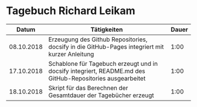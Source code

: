 # Tagebuch Richard Leikam

Datum      | Tätigkeiten                                                                                               | Dauer
---------- | --------------------------------------------------------------------------------------------------------- | -----
08.10.2018 | Erzeugung des Github Repositories, docsify in die GitHub-Pages integriert mit kurzer Anleitung            | 1:00
17.10.2018 | Schablone für Tagebuch erzeugt und in docsify integriert, README.md des GitHub-Repositories ausgearbeitet | 1:00
18.10.2018 | Skript für das Berechnen der Gesamtdauer der Tagebücher erzeugt                                           | 1:00

<script src="#/Tagebücher/timeCalculation.js">
</script>
